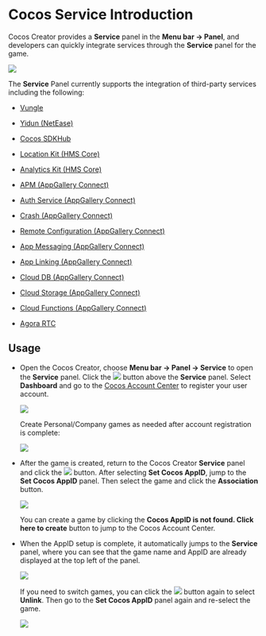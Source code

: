 # Cocos Service Introduction

Cocos Creator provides a **Service** panel in the **Menu bar -> Panel**, and developers can quickly integrate services through the **Service** panel for the game.

![](index/cocos_services.jpg)

The **Service** Panel currently supports the integration of third-party services including the following:

  - [Vungle ](vunglead.md)

  - [Yidun (NetEase)](neteaseyidun.md)

  - [Cocos SDKHub](sdkhub.md)

  - [Location Kit (HMS Core)](hms-location.md)

  - [Analytics Kit (HMS Core)](hms-analytics.md)

  - [APM (AppGallery Connect)](agc-apm.md)

  - [Auth Service (AppGallery Connect)](agc-auth.md)

  - [Crash (AppGallery Connect)](agc-crash.md)
    
  - [Remote Configuration (AppGallery Connect)](agc-remote.md)

  - [App Messaging (AppGallery Connect)](agc-appmessaging.md)

  - [App Linking (AppGallery Connect)](agc-applinking.md)

  - [Cloud DB (AppGallery Connect)](agc-clouddb.md)
    
  - [Cloud Storage (AppGallery Connect)](agc-cloudstorage.md)
    
  - [Cloud Functions (AppGallery Connect)](agc-cloudfunc.md)

  - [Agora RTC](agora.md)

## Usage

- Open the Cocos Creator, choose **Menu bar -> Panel -> Service** to open the **Service** panel. Click the ![](index/setting.jpg) button above the **Service** panel. Select **Dashboard** and go to the [Cocos Account Center](https://auth.cocos.com/#/) to register your user account.

  ![](index/console.jpg)

  Create Personal/Company games as needed after account registration is complete:

  ![](index/game.jpg)

- After the game is created, return to the Cocos Creator **Service** panel and click the ![](index/setting.jpg) button. After selecting **Set Cocos AppID**, jump to the **Set Cocos AppID** panel. Then select the game and click the **Association** button.

  ![](index/appid.jpg)

  You can create a game by clicking the **Cocos AppID is not found. Click here to create** button to jump to the Cocos Account Center.

- When the AppID setup is complete, it automatically jumps to the **Service** panel, where you can see that the game name and AppID are already displayed at the top left of the panel.

  ![](index/service.jpg)

  If you need to switch games, you can click the ![](index/setting.jpg) button again to select **Unlink**. Then go to the **Set Cocos AppID** panel again and re-select the game.

  ![](index/switch_appid.jpg)
